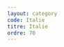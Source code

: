 ```yaml
---
layout: category
code: Italie
titre: Italie
ordre: 70
---
```


<!-- Décommenter pour ajouter une description
